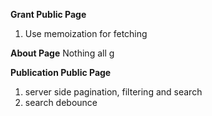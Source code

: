 **Grant Public Page**
1. Use memoization for fetching

**About Page**
Nothing all g

**Publication Public Page**
1. server side pagination, filtering and search
2. search debounce